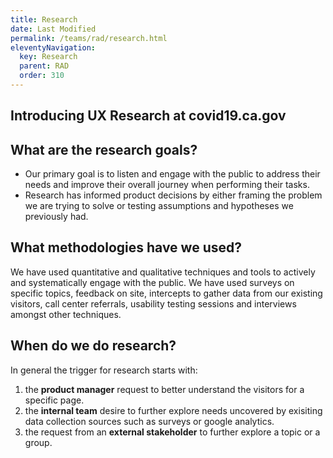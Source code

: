 ```yaml
---
title: Research 
date: Last Modified 
permalink: /teams/rad/research.html
eleventyNavigation:
  key: Research
  parent: RAD
  order: 310
---
```


## Introducing UX Research at covid19.ca.gov

## What are the research goals?
- Our primary goal is to listen and engage with the public to address their needs and improve their overall journey when performing their tasks. 
- Research has informed product decisions by either framing the problem we are trying to solve or testing assumptions and hypotheses we previously had. 

## What methodologies have we used?
We have used quantitative and qualitative techniques and tools to actively and systematically engage with the public.
We have used surveys on specific topics, feedback on site, intercepts to gather data from our existing visitors, call center referrals, usability testing sessions and interviews amongst other techniques. 

## When do we do research?
In general the trigger for research starts with: 
1. the **product manager** request to better understand the visitors for a specific page. 
2. the **internal team** desire to further explore needs uncovered by exisiting data collection sources such as surveys or google analytics.
3. the request from an **external stakeholder** to further explore a topic or a group.



